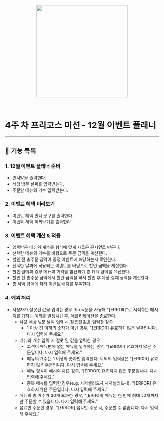 <br/>
<p align="center">
    <img width="300" src="https://github.com/fox9star/dotorimall/assets/147479268/17902025-7fe8-4908-883a-cbbf71b66cb8">
</p>
<br/>

<h1 align=“middle”>4주 차 프리코스 미션 - 12월 이벤트 플래너</h1>

---

## 🚀 기능 목록

### 1. 12월 이벤트 플래너 준비

- 인사말을 출력한다.
- 식당 방문 날짜를 입력받는다.
- 주문할 메뉴와 개수 입력받는다.

### 2. 이벤트 혜택 미리보기

- 이벤트 혜택 안내 문구를 출력한다.
- 이벤트 혜택 미리보기를 출력한다.

### 3. 이벤트 혜택 계산 & 적용

- 입력받은 메뉴와 개수를 형식에 맞게 새로운 문자열로 만든다.
- 선택한 메뉴와 개수를 바탕으로 주문 금액을 계산한다.
- 할인 전 총주문 금액이 증정 이벤트에 해당하는지 확인한다.
- 선택한 날짜에 적용되는 이벤트를 바탕으로 할인 금액을 계산한다.
- 할인 금액과 증정 메뉴의 가격을 합산하여 총 혜택 금액을 계산한다.
- 할인 전 총주문 금액에서 할인 금액을 빼서 할인 후 예상 결제 금액을 계산한다.
- 총 혜택 금액에 따라 이벤트 배지를 부여한다.

### 4. 예외 처리
- 사용자가 잘못된 값을 입력한 경우 throw문을 사용해 "[ERROR]"로 시작하는 메시지를 가지는 예외를 발생시킨 후, 애플리케이션을 종료한다.
    - 식당 예상 방문 날짜 입력 시 잘못된 값을 입력한 경우
        - 1 이상 31 이하의 숫자가 아닌 경우, "[ERROR] 유효하지 않은 날짜입니다. 다시 입력해 주세요."
    - 메뉴와 개수 입력 시 잘못 된 값을 입력한 경우
        - 고객이 메뉴판에 없는 메뉴를 입력하는 경우, "[ERROR] 유효하지 않은 주문입니다. 다시 입력해 주세요."
        - 메뉴의 개수는 1 이상의 숫자만 입력한다. 이외의 입력값은 "[ERROR] 유효하지 않은 주문입니다. 다시 입력해 주세요."
        - 메뉴 형식이 예시와 다른 경우, "[ERROR] 유효하지 않은 주문입니다. 다시 입력해 주세요."
        - 중복 메뉴를 입력한 경우(e.g. 시저샐러드-1,시저샐러드-1), "[ERROR] 유효하지 않은 주문입니다. 다시 입력해 주세요."
    - 메뉴의 총 개수가 20개 초과한 경우, "[ERROR] 메뉴는 한 번에 최대 20개까지만 주문할 수 있습니다. 다시 입력해 주세요."
    - 음료만 주문한 경우, "[ERROR] 음료만 주문 시, 주문할 수 없습니다. 다시 입력해 주세요."

